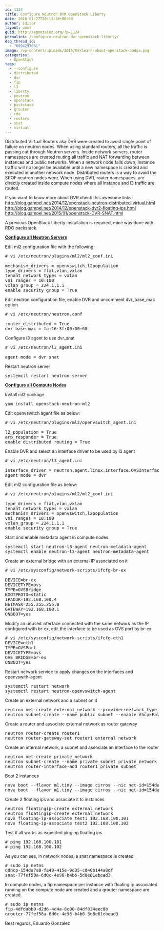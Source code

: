 ```yaml
---
id: 1124
title: Configure Neutron DVR OpenStack Liberty
date: 2016-01-27T20:13:38+00:00
author: Editor
layout: post
guid: http://egonzalez.org/?p=1124
permalink: /configure-neutron-dvr-openstack-liberty/
dsq_thread_id:
  - "6094297081"
image: /wp-content/uploads/2015/09/learn-about-openstack-badge.png
categories:
  - OpenStack
tags:
  - --configure
  - distributed
  - dvr
  - fip
  - l3
  - liberty
  - neutron
  - openstack
  - packstack
  - qrouter
  - rdo
  - routers
  - snat
  - virtual
---
```

Distributed Virtual Routers aka DVR were created to avoid single point of failure on neutron nodes.
When using standard routers, all the traffic is passing out through Neutron servers. Inside network servers, router namespaces are created routing all traffic and NAT forwarding between instances and public networks. When a network node falls down, instance traffic will no longer be available until a new namespace is created and executed in another network node.
Distributed routers is a way to avoid the SPOF neutron nodes were. When using DVR, router namespaces, are directly created inside compute nodes where all instance and l3 traffic are routed.

If you want to know more about DVR check this awesome links:
<a href="http://blog.gampel.net/2014/12/openstack-neutron-distributed-virtual.html" target="_blank">http://blog.gampel.net/2014/12/openstack-neutron-distributed-virtual.html</a>
<a href="http://blog.gampel.net/2014/12/openstack-dvr2-floating-ips.html" target="_blank">http://blog.gampel.net/2014/12/openstack-dvr2-floating-ips.html</a>
<a href="http://blog.gampel.net/2015/01/openstack-DVR-SNAT.html" target="_blank">http://blog.gampel.net/2015/01/openstack-DVR-SNAT.html</a>

A previous OpenStack Liberty installation is required, mine was done with RDO packstack.

<strong><ins datetime="2016-01-27T18:47:58+00:00">Configure all Neutron Servers</ins></strong>

Edit ml2 configuration file with the following:

<pre>
# vi /etc/neutron/plugins/ml2/ml2_conf.ini

mechanism_drivers = openvswitch,l2population
type_drivers = flat,vlan,vxlan
tenant_network_types = vxlan
vni_ranges = 10:100
vxlan_group = 224.1.1.1
enable_security_group = True
</pre>
Edit neutron configuration file, enable DVR and uncomment dvr_base_mac option
<pre>
# vi /etc/neutron/neutron.conf

router_distributed = True
dvr_base_mac = fa:16:3f:00:00:00
</pre>
Configure l3 agent to use dvr_snat
<pre>
# vi /etc/neutron/l3_agent.ini

agent_mode = dvr_snat
</pre>
Restart neutron server
<pre>
systemctl restart neutron-server
</pre>
<strong><ins datetime="2016-01-27T18:47:58+00:00">Configure all Compute Nodes</ins></strong>

Install ml2 package 
<pre>
yum install openstack-neutron-ml2
</pre>
Edit openvswitch agent file as below:
<pre>
# vi /etc/neutron/plugins/ml2/openvswitch_agent.ini 

l2_population = True
arp_responder = True
enable_distributed_routing = True
</pre>
Enable DVR and select an interface driver to be used by l3 agent
<pre>
# vi /etc/neutron/l3_agent.ini

interface_driver = neutron.agent.linux.interface.OVSInterfaceDriver
agent_mode = dvr
</pre>
Edit ml2 configuration file as below:
<pre>
# vi /etc/neutron/plugins/ml2/ml2_conf.ini

type_drivers = flat,vlan,vxlan
tenant_network_types = vxlan
mechanism_drivers = openvswitch,l2population
vni_ranges = 10:100
vxlan_group = 224.1.1.1
enable_security_group = True
</pre>
Start and enable metadata agent in compute nodes
<pre>
systemctl start neutron-l3-agent neutron-metadata-agent
systemctl enable neutron-l3-agent neutron-metadata-agent
</pre>
Create an external bridge with an external IP associated on it
<pre>
# vi /etc/sysconfig/network-scripts/ifcfg-br-ex

DEVICE=br-ex
DEVICETYPE=ovs
TYPE=OVSBridge
BOOTPROTO=static
IPADDR=192.168.100.4                                                          
NETMASK=255.255.255.0
GATEWAY=192.168.100.1
ONBOOT=yes
</pre>    
Modify an unused interface connected with the same network as the IP configured with br-ex, edit the interface to be used as OVS port by br-ex
<pre>
# vi /etc/sysconfig/network-scripts/ifcfg-eth1
DEVICE=eth1
TYPE=OVSPort
DEVICETYPE=ovs
OVS_BRIDGE=br-ex
ONBOOT=yes
</pre>
Restart network service to apply changes on the interfaces and openvswith-agent
<pre>
systemctl restart network
systemctl restart neutron-openvswitch-agent
</pre>
Create an external network and a subnet on it
<pre>
neutron net-create external_network --provider:network_type flat --provider:physical_network extnet  --router:external --shared
neutron subnet-create --name public_subnet --enable_dhcp=False --allocation-pool=start=192.168.100.100,end=192.168.100.150 --gateway=192.168.100.1 external_network 192.168.100.0/24
</pre>
Create a router and associate external network as router gateway
<pre>
neutron router-create router1
neutron router-gateway-set router1 external_network
</pre>
Create an internal network, a subnet and associate an interface to the router
<pre>
neutron net-create private_network
neutron subnet-create --name private_subnet private_network 10.0.1.0/24
neutron router-interface-add router1 private_subnet
</pre>
Boot 2 instances
<pre>
nova boot --flavor m1.tiny --image cirros --nic net-id=154da7a8-fa49-415e-9d35-c840b144a8df test1
nova boot --flavor m1.tiny --image cirros --nic net-id=154da7a8-fa49-415e-9d35-c840b144a8df test2
</pre>
Create 2 floating ips and associate it to instances
<pre>
neutron floatingip-create external_network
neutron floatingip-create external_network
nova floating-ip-associate test1 192.168.100.101
nova floating-ip-associate test2 192.168.100.102
</pre>
Test if all works as expected pinging floating ips
<pre>
# ping 192.168.100.101
# ping 192.168.100.102
</pre>
As you can see, in network nodes, a snat namespace is created
<pre>
# sudo ip netns
qdhcp-154da7a8-fa49-415e-9d35-c840b144a8df
snat-77fef58a-6d0c-4e96-b4b6-5d8e81ebead3
</pre>
In compute nodes, a fip namespace per instance with floating ip associated running on the compute node are created and a qrouter namespace are created.
<pre>
# sudo ip netns
fip-4dfdabb0-d2d6-4d4a-8c00-84df834eec8b
qrouter-77fef58a-6d0c-4e96-b4b6-5d8e81ebead3
</pre>

Best regards, Eduardo Gonzalez